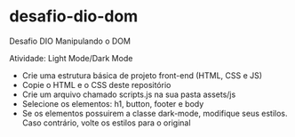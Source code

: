 # desafio-dio-dom
Desafio DIO Manipulando o DOM

Atividade: Light Mode/Dark Mode
 - Crie uma estrutura básica de projeto front-end (HTML, CSS e JS)
 - Copie o HTML e o CSS deste repositório
 - Crie um arquivo chamado scripts.js na sua pasta assets/js
 - Selecione os elementos: h1, button, footer e body
 - Se os elementos possuirem a classe dark-mode, modifique seus estilos. Caso contrário, volte os estilos para o original
